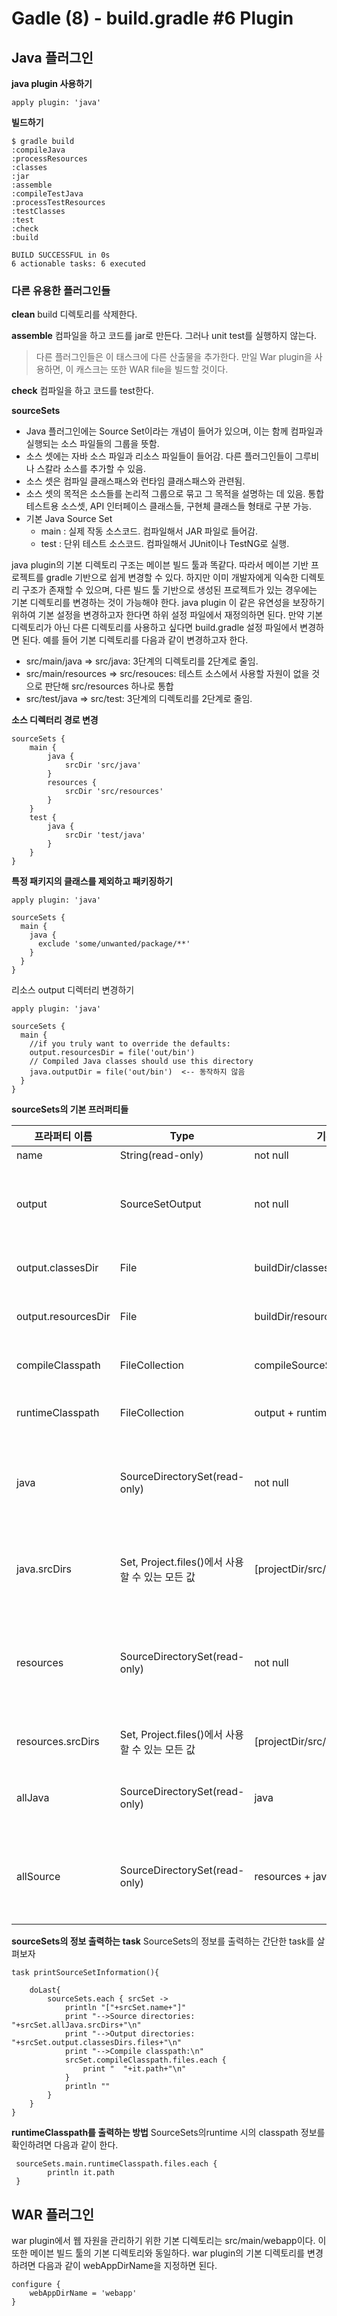 # Gadle (8) - build.gradle #6 Plugin

## Java 플러그인 

**java plugin 사용하기**
```shell
apply plugin: 'java'
```
**빌드하기**
```shell
$ gradle build
:compileJava
:processResources
:classes
:jar
:assemble
:compileTestJava
:processTestResources
:testClasses
:test
:check
:build

BUILD SUCCESSFUL in 0s
6 actionable tasks: 6 executed
```

### 다른 유용한 플러그인들 
**clean**
build 디렉토리를 삭제한다.


**assemble**
컴파일을 하고 코드를 jar로 만든다.   그러나 unit test를 실행하지 않는다.

> 다른 플러그인들은 이 태스크에 다른 산출물을 추가한다. 만일 War plugin을 사용하면, 이 캐스크는 또한 WAR file을 빌드할 것이다. 


**check**
컴파일을 하고 코드를 test한다.


**sourceSets**


* Java 플러그인에는 Source Set이라는 개념이 들어가 있으며, 이는 함께 컴파일과 실행되는 소스 파일들의 그룹을 뜻함.
* 소스 셋에는 자바 소스 파일과 리소스 파일들이 들어감. 다른 플러그인들이 그루비나 스칼라 소스를 추가할 수 있음.
* 소스 셋은 컴파일 클래스패스와 런타임 클래스패스와 관련됨.
* 소스 셋의 목적은 소스들를 논리적 그룹으로 묶고 그 목적을 설명하는 데 있음. 통합 테스트용 소스셋, API 인터페이스 클래스들, 구현체 클래스들 형태로 구분 가능.
* 기본 Java Source Set 
  *  main : 실제 작동 소스코드. 컴파일해서 JAR 파일로 들어감.
  *  test : 단위 테스트 소스코드. 컴파일해서 JUnit이나 TestNG로 실행.


java plugin의 기본 디렉토리 구조는 메이븐 빌드 툴과 똑같다. 따라서 메이븐 기반 프로젝트를 gradle 기반으로 쉽게 변경할 수 있다. 하지만 이미 개발자에게 익숙한 디렉토리 구조가 존재할 수 있으며, 다른 빌드 툴 기반으로 생성된 프로젝트가 있는 경우에는 기본 디렉토리를 변경하는 것이 가능해야 한다. java plugin 이 같은 유연성을 보장하기 위하여 기본 설정을 변경하고자 한다면 하위 설정 파일에서 재정의하면 된다. 
만약 기본 디렉토리가 아닌 다른 디렉토리를 사용하고 싶다면 build.gradle 설정 파일에서 변경하면 된다. 예를 들어 기본 디렉토리를 다음과 같이 변경하고자 한다.


* src/main/java =\> src/java: 3단계의 디렉토리를 2단계로 줄임.
* src/main/resources =\> src/resouces: 테스트 소스에서 사용할 자원이 없을 것으로 판단해 src/resources 하나로 통합
* src/test/java =\> src/test: 3단계의 디렉토리를 2단계로 줄임.

**소스 디렉터리 경로 변경**

```shell
sourceSets {
    main {
        java {
            srcDir 'src/java'
        }
        resources {
            srcDir 'src/resources'
        }
    }
    test {
        java {
            srcDir 'test/java'
        }
    }
}
```

**특정 패키지의 클래스를 제외하고 패키징하기**
```shell
apply plugin: 'java'

sourceSets {
  main {
    java {
      exclude 'some/unwanted/package/**'
    }
  }
}
```
리소스 output 디렉터리 변경하기
```shell
apply plugin: 'java'

sourceSets {
  main {
    //if you truly want to override the defaults:
    output.resourcesDir = file('out/bin')
    // Compiled Java classes should use this directory
    java.outputDir = file('out/bin')  <-- 동작하지 않음
  }
}
```
**sourceSets의 기본 프러퍼티들**


| 프라퍼티 이름 | Type|	기본값	| 설명 |
|---|----|----|----| 
| name	 | String(read-only) | 	not null | 	소스셋 이름 | 
| output | 	SourceSetOutput	 | not null | 	소스셋의 출력 디렉토리. 컴파일된 클래스와 리소스를 저장할 곳 | 
| output.classesDir | 	File | 	buildDir/classes/name | 	소스셋의 클래스를 생성할 디렉토리 | 
| output.resourcesDir | 	File	 | buildDir/resources/name	 | 소스셋의 리소스를 생성할 디렉토리 | 
| compileClasspath |	FileCollection	 |compileSourceSet configuration |	소스를 컴파일할 때 사용할 클래스패스 |
| runtimeClasspath |	FileCollection	 |output + runtimeSourceSet |configuration	클래스 실행시의 클래스패스 |
| java |	SourceDirectorySet(read-only)	 | not null	 |소스셋의 자바 소스파일들. *.java 파일만 포함호며 그 외 파일은 제외된다. |
| java.srcDirs |	Set<File>, Project.files()에서 사용할 수 있는 모든 값 |	[projectDir/src/name/java]	 | 자바 소스 파일을 포함하고 있는 소스 디렉토리들,srcDir()로 추가가능 |
| resources	 | SourceDirectorySet(read-only)	 |not null |	소스셋의 리소스들. *.java 파일은 제외된다. 플러그인에 때라 제외되는 목록이 추가된다.  |
| resources.srcDirs	 |Set<File>, Project.files()에서 사용할 수 있는 모든 값	 |[projectDir/src/name/resources]	 |리소스를 포함하고 있는 소스 디렉토리들 |
| allJava	 | SourceDirectorySet(read-only)	 |java	 |모든 *.java 파일들. 플러그인에 따라 더 추가 될 수 있음 |
| allSource	 | SourceDirectorySet(read-only) |	resources + java |	모든 소스 파일들(리소스 + *.java). 플러그인에 따라 더 추가 될 수 있음. |







**sourceSets의 정보 출력하는 task**
SourceSets의 정보를 출력하는 간단한 task를  살펴보자


```shell
task printSourceSetInformation(){

    doLast{
        sourceSets.each { srcSet ->
            println "["+srcSet.name+"]"
            print "-->Source directories: "+srcSet.allJava.srcDirs+"\n"
            print "-->Output directories: "+srcSet.output.classesDirs.files+"\n"
            print "-->Compile classpath:\n"
            srcSet.compileClasspath.files.each {
                print "  "+it.path+"\n"
            }
            println ""
        }
    }
}
```


**runtimeClasspath를 출력하는 방법**
SourceSets의runtime 시의 classpath 정보를 확인하려면 다음과 같이 한다.

```shell
 sourceSets.main.runtimeClasspath.files.each {
        println it.path
 }
```

## WAR 플러그인
war plugin에서 웹 자원을 관리하기 위한 기본 디렉토리는 src/main/webapp이다. 이 또한 메이븐 빌드 툴의 기본 디렉토리와 동일하다. war plugin의 기본 디렉토리를 변경하려면 다음과 같이 webAppDirName을 지정하면 된다.

```shell
configure {
    webAppDirName = 'webapp'   
}
```

